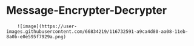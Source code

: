 # Message-Encrypter-Decrypter
        ![image](https://user-images.githubusercontent.com/66834219/116732591-a9ca4d80-aa08-11eb-8a0b-e0e595f7929a.png)
